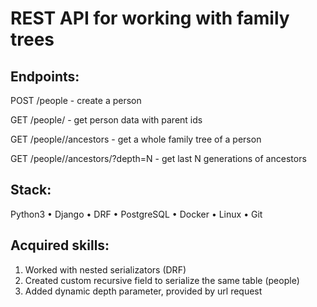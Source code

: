 # REST API for working with family trees

## Endpoints:

POST /people - create a person

GET /people/<id> - get person data with parent ids
  
GET /people/<id>/ancestors - get a whole family tree of a person
  
GET /people/<id>/ancestors/?depth=N - get last N generations of ancestors

## Stack:

Python3
• Django
• DRF
• PostgreSQL
• Docker
• Linux
• Git

## Acquired skills: 
1. Worked with nested serializators (DRF)
2. Created custom recursive field to serialize the same table (people)
3. Added dynamic depth parameter, provided by url request
